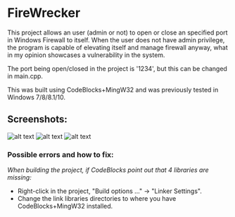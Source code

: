 # FireWrecker
This project allows an user (admin or not) to open or close an specified port in Windows Firewall to itself.
When the user does not have admin privilege, the program is capable of elevating itself and manage firewall anyway, what in my opinion showcases a vulnerability in the system.

The port being open/closed in the project is '1234', but this can be changed in main.cpp.

This was built using CodeBlocks+MingW32 and was previously tested in Windows 7/8/8.1/10.


## Screenshots:
![alt text](https://i.imgur.com/pouBPIo.png)
![alt text](https://i.imgur.com/4Xowmyw.png)
![alt text](https://i.imgur.com/hJYaSz3.png)












### Possible errors and how to fix:
*When building the project, if CodeBlocks point out that 4 libraries are missing:* 
* Right-click in the project, "Build options ..." -> "Linker Settings".
* Change the link libraries directories to where you have CodeBlocks+MingW32 installed. 
